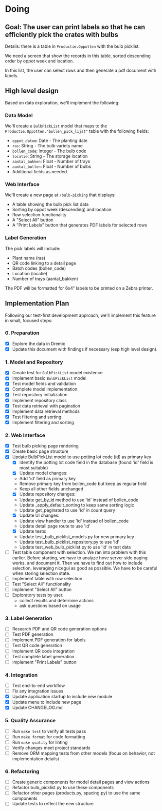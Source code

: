 # Doing

## Goal: The user can print labels so that he can efficiently pick the crates with bulbs

Details: there is a table in `Productie.Oppotten` with the bulb picklist.

We need a screen that show the records in this table, sorted descending order by oppot week and location.

In this list, the user can select rows and then generate a pdf document with labels.

## High level design

Based on data exploration, we'll implement the following:

### Data Model

We'll create a `BulbPickList` model that maps to the `Productie.Oppotten."bollen_pick_lijst"` table with the following fields:

- `oppot_datum`: Date - The planting date
- `ras`: String - The bulb variety name
- `bollen_code`: Integer - The bulb code
- `locatie`: String - The storage location
- `aantal_bakken`: Float - Number of trays
- `aantal_bollen`: Float - Number of bulbs
- Additional fields as needed

### Web Interface

We'll create a new page at `/bulb-picking` that displays:

- A table showing the bulb pick list data
- Sorting by oppot week (descending) and location
- Row selection functionality
- A "Select All" button
- A "Print Labels" button that generates PDF labels for selected rows

### Label Generation

The pick labels will include:

- Plant name (ras)
- QR code linking to a detail page
- Batch codes (bollen_code)
- Location (locatie)
- Number of trays (aantal_bakken)

The PDF will be formatted for 6x4" labels to be printed on a Zebra printer.

## Implementation Plan

Following our test-first development approach, we'll implement this feature in small, focused steps:

### 0. Preparation

- [x] Explore the data in Dremio
- [x] Update this document with findings if necessary (esp high level design).

### 1. Model and Repository

- [x] Create test for `BulbPickList` model existence
- [x] Implement basic `BulbPickList` model
- [x] Test model fields and validation
- [x] Complete model implementation
- [x] Test repository initialization
- [x] Implement repository class
- [x] Test data retrieval with pagination
- [x] Implement data retrieval methods
- [x] Test filtering and sorting
- [x] Implement filtering and sorting

### 2. Web Interface

- [x] Test bulb picking page rendering
- [x] Create basic page structure
- [x] Update BulbPickList model to use potting lot code (id) as primary key
  - [x] Identify the potting lot code field in the database (found 'id' field is most suitable)
  - [x] Update model changes:
  - Add 'id' field as primary key
  - Remove primary key from bollen_code but keep as regular field
  - Keep all other fields unchanged
  - [x] Update repository changes:
  - Update get_by_id method to use 'id' instead of bollen_code
  - Update \_apply_default_sorting to keep same sorting logic
  - Update get_paginated to use 'id' in count query
  - [x] Update UI changes:
  - Update view handler to use 'id' instead of bollen_code
  - Update detail page route to use 'id'
  - [x] Update tests:
  - Update test_bulb_picklist_models.py for new primary key
  - Update test_bulb_picklist_repository.py to use 'id'
  - Update test_web_bulb_picklist.py to use 'id' in test data
- [ ] Test table component with selection. We ran into problem with this earlier.
  Before starting, we have to analyze hove server side paging works, and document it.
  Then we have to find out how to include selection, leveraging nicegui as good as possible.
  We have to be careful when storing selection state.
- [ ] Implement table with row selection
- [ ] Test "Select All" functionality
- [ ] Implement "Select All" button
- [ ] Exploratory tests by user.
  - collect results and determine actions
  - ask questions based on usage

### 3. Label Generation

- [ ] Research PDF and QR code generation options
- [ ] Test PDF generation
- [ ] Implement PDF generation for labels
- [ ] Test QR code generation
- [ ] Implement QR code integration
- [ ] Test complete label generation
- [ ] Implement "Print Labels" button

### 4. Integration

- [ ] Test end-to-end workflow
- [ ] Fix any integration issues
- [x] Update application startup to include new module
- [x] Update menu to include new page
- [x] Update CHANGELOG.md

### 5. Quality Assurance

- [ ] Run `make test` to verify all tests pass
- [ ] Run `make format` for code formatting
- [ ] Run `make quality` for linting
- [ ] Verify changes meet project standards
- [ ] Remove ORM mapping tests from other models (focus on behavior, not implementation details)

### 6. Refactoring

- [ ] Create generic components for model detail pages and view actions
- [ ] Refactor bulb_picklist.py to use these components
- [ ] Refactor other pages (products.py, spacing.py) to use the same components
- [ ] Update tests to reflect the new structure
